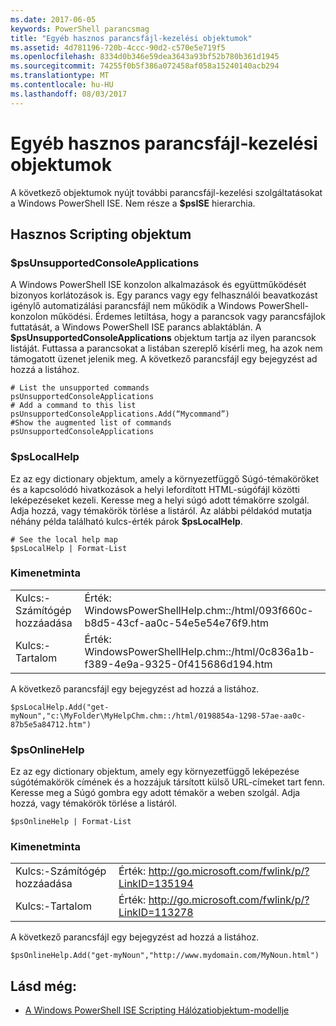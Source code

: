 ```yaml
---
ms.date: 2017-06-05
keywords: PowerShell parancsmag
title: "Egyéb hasznos parancsfájl-kezelési objektumok"
ms.assetid: 4d781196-720b-4ccc-90d2-c570e5e719f5
ms.openlocfilehash: 8334d0b346e59dea3643a93bf52b780b361d1945
ms.sourcegitcommit: 74255f0b5f386a072458af058a15240140acb294
ms.translationtype: MT
ms.contentlocale: hu-HU
ms.lasthandoff: 08/03/2017
---
```

# <a name="other-useful-scripting-objects"></a>Egyéb hasznos parancsfájl-kezelési objektumok
  A következő objektumok nyújt további parancsfájl-kezelési szolgáltatásokat a Windows PowerShell ISE. Nem része a **$psISE** hierarchia.

## <a name="useful-scripting-objects"></a>Hasznos Scripting objektum

### <a name="psunsupportedconsoleapplications"></a>$psUnsupportedConsoleApplications
 A Windows PowerShell ISE konzolon alkalmazások és együttműködését bizonyos korlátozások is. Egy parancs vagy egy felhasználói beavatkozást igénylő automatizálási parancsfájl nem működik a Windows PowerShell-konzolon működési. Érdemes letiltása, hogy a parancsok vagy parancsfájlok futtatását, a Windows PowerShell ISE parancs ablaktáblán. A **$psUnsupportedConsoleApplications** objektum tartja az ilyen parancsok listáját. Futtassa a parancsokat a listában szereplő kísérli meg, ha azok nem támogatott üzenet jelenik meg. A következő parancsfájl egy bejegyzést ad hozzá a listához.

```
# List the unsupported commands
psUnsupportedConsoleApplications
# Add a command to this list
psUnsupportedConsoleApplications.Add(“Mycommand”)
#Show the augmented list of commands
psUnsupportedConsoleApplications

```

### <a name="pslocalhelp"></a>$psLocalHelp
 Ez az egy dictionary objektum, amely a környezetfüggő Súgó-témaköröket és a kapcsolódó hivatkozások a helyi lefordított HTML-súgófájl közötti leképezéseket kezeli. Keresse meg a helyi súgó adott témakörre szolgál. Adja hozzá, vagy témakörök törlése a listáról. Az alábbi példakód mutatja néhány példa található kulcs-érték párok **$psLocalHelp**.

```
# See the local help map
$psLocalHelp | Format-List

```

### <a name="sample-output"></a>Kimenetminta

|||
|-|-|
|Kulcs:-Számítógép hozzáadása|Érték: WindowsPowerShellHelp.chm::/html/093f660c-b8d5-43cf-aa0c-54e5e54e76f9.htm|
|Kulcs:-Tartalom|Érték: WindowsPowerShellHelp.chm::/html/0c836a1b-f389-4e9a-9325-0f415686d194.htm|

 A következő parancsfájl egy bejegyzést ad hozzá a listához.

```
$psLocalHelp.Add("get-myNoun","c:\MyFolder\MyHelpChm.chm::/html/0198854a-1298-57ae-aa0c-87b5e5a84712.htm")
```

### <a name="psonlinehelp"></a>$psOnlineHelp
 Ez az egy dictionary objektum, amely egy környezetfüggő leképezése súgótémakörök címének és a hozzájuk társított külső URL-címeket tart fenn. Keresse meg a Súgó gombra egy adott témakör a weben szolgál. Adja hozzá, vagy témakörök törlése a listáról.

```
$psOnlineHelp | Format-List

```

### <a name="sample-output"></a>Kimenetminta

|||
|-|-|
|Kulcs:-Számítógép hozzáadása|Érték: http://go.microsoft.com/fwlink/p/?LinkID=135194|
|Kulcs:-Tartalom|Érték: http://go.microsoft.com/fwlink/p/?LinkID=113278|

 A következő parancsfájl egy bejegyzést ad hozzá a listához.

```
$psOnlineHelp.Add("get-myNoun","http://www.mydomain.com/MyNoun.html")
```

## <a name="see-also"></a>Lásd még:
- [A Windows PowerShell ISE Scripting Hálózatiobjektum-modellje](../../core-powershell/ise/The-Windows-PowerShell-ISE-Scripting-Object-Model.md)

  

